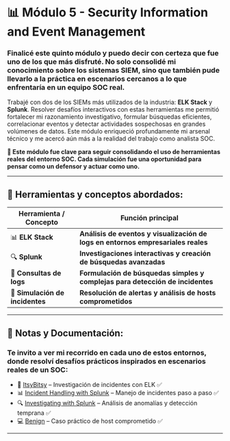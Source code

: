 # 📊 Módulo 5 - Security Information and Event Management

### Finalicé este quinto módulo y puedo decir con certeza que fue uno de los que más disfruté. No solo consolidé mi conocimiento sobre los sistemas SIEM, sino que también pude llevarlo a la práctica en escenarios cercanos a lo que enfrentaría en un equipo SOC real.

Trabajé con dos de los SIEMs más utilizados de la industria: **ELK Stack** y **Splunk**. Resolver desafíos interactivos con estas herramientas me permitió fortalecer mi razonamiento investigativo, formular búsquedas eficientes, correlacionar eventos y detectar actividades sospechosas en grandes volúmenes de datos. Este módulo enriqueció profundamente mi arsenal técnico y me acercó aún más a la realidad del trabajo como analista SOC.

**📌 Este módulo fue clave para seguir consolidando el uso de herramientas reales del entorno SOC. Cada simulación fue una oportunidad para pensar como un defensor y actuar como uno.**

---

## 🧰 Herramientas y conceptos abordados:

| Herramienta / Concepto            | Función principal                                                                 |
|----------------------------------|----------------------------------------------------------------------------------|
| 📊 **ELK Stack**                  | **Análisis de eventos y visualización de logs en entornos empresariales reales** |
| 🔍 **Splunk**                     | **Investigaciones interactivas y creación de búsquedas avanzadas**               |
| 📑 **Consultas de logs**          | **Formulación de búsquedas simples y complejas para detección de incidentes**    |
| 🚨 **Simulación de incidentes**   | **Resolución de alertas y análisis de hosts comprometidos**                      |

---

## 📂 Notas y Documentación:

### Te invito a ver mi recorrido en cada uno de estos entornos, donde resolví desafíos prácticos inspirados en escenarios reales de un SOC:

- 🧠 [ItsyBitsy](https://github.com/JoshKxng/SOC-Analyst-TryHackMe/tree/main/Modulo%205%20-%20Security%20Information%20and%20Event%20Management/ELK) – Investigación de incidentes con ELK ✅  
- 📊 [Incident Handling with Splunk]() – Manejo de incidentes paso a paso ✅  
- 🔍 [Investigating with Splunk](https://github.com/JoshKxng/SOC-Analyst-TryHackMe/tree/main/Modulo%205%20-%20Security%20Information%20and%20Event%20Management/Splunk%202) – Análisis de anomalías y detección temprana ✅  
- 💻 [Benign](https://github.com/JoshKxng/SOC-Analyst-TryHackMe/tree/main/Modulo%205%20-%20Security%20Information%20and%20Event%20Management/Benign) – Caso práctico de host comprometido ✅

---


